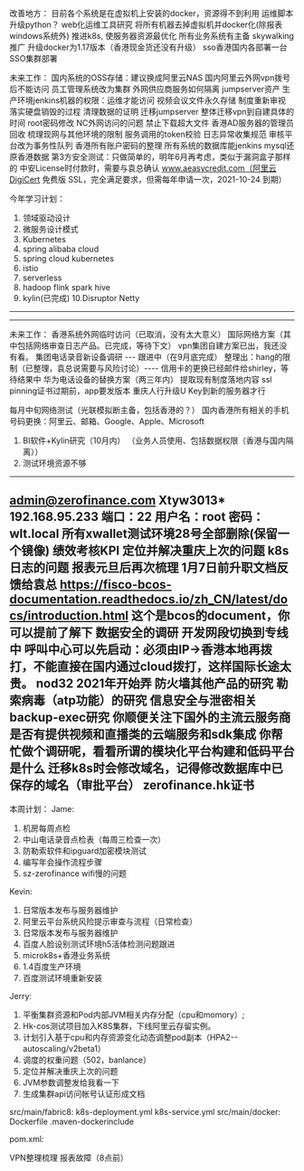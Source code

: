 改善地方：
目前各个系统是在虚拟机上安装的docker，资源得不到利用
运维脚本升级python？
web化运维工具研究
将所有机器去掉虚拟机并docker化(除报表windows系统外)
推进k8s, 使服务器资源最优化
所有业务系统有主备
skywalking推广
升级docker为1.17版本（香港现金货还没有升级）
sso香港国内各部署一台
SSO集群部署

未来工作：
国内系统的OSS存储：建议换成阿里云NAS
国内阿里云外网vpn拨号后不能访问
员工管理系统改为集群
外网供应商服务如何隔离
jumpserver资产
生产环境jenkins机器的权限：运维才能访问
视频会议文件永久存储
制度重新审视
落实硬盘销毁的过程
清理数据的证明
迁移jumpserver
整体迁移vpn到自建具体的时间
root密码修改
NC外网访问的问题
禁止下载超大文件
香港AD服务器的管理员回收
梳理现网与其他环境的限制
服务调用的token校验
日志异常收集规范
审核平台改为事务性队列
香港所有账户密码的整理
所有系统的数据库能jenkins mysql还原香港数据
第3方安全测试：只做简单的，明年6月再考虑，类似于漏洞盒子那样的
中安License时付款时，需要与袁总确认
www.aeasycredit.com（阿里云DigiCert 免费版 SSL，完全满足要求，但需每年申请一次，2021-10-24 到期）

今年学习计划：
1. 领域驱动设计
2. 微服务设计模式
3. Kubernetes
4. spring alibaba cloud
5. spring cloud kubernetes
6. istio
7. serverless
8. hadoop flink spark hive
9. kylin(已完成)
10.Disruptor Netty
-------------------------------------------------

-------------------------------------------------
未来工作：
香港系统外网临时访问（已取消，没有太大意义）
国际网络方案（其中包括网络审查日志产品。已完成，等待下文）
vpn集团自建方案已出，我还没有看。
集团电话录音新设备调研 --- 跟进中（在9月底完成）
整理出：hang的限制（已整理，袁总说需要与风险讨论）---- 信用卡的更换已经邮件给shirley，等待结果中
华为电话设备的替换方案（两三年内）
提取现有制度落地内容
ssl pinning证书过期前，app要发版本
重庆人行升级U Key到新的服务器才行

每月中旬网络测试（光联模拟断主备，包括香港的？）
国内香港所有相关的手机号码更换：阿里云、邮箱、Google、Apple、Microsoft

1. BI软件+Kylin研究（10月内）
（业务人员使用、包括数据权限（香港与国内隔离））
2. 测试环境资源不够
---------------------------
admin@zerofinance.com
Xtyw3013*
192.168.95.233  端口：22   用户名：root  密码：wlt.local
所有xwallet测试环境28号全部删除(保留一个镜像)
绩效考核KPI
定位并解决重庆上次的问题
k8s日志的问题
报表元旦后再次梳理
1月7日前升职文档反馈给袁总
https://fisco-bcos-documentation.readthedocs.io/zh_CN/latest/docs/introduction.html
这个是bcos的document，你可以提前了解下
数据安全的调研
开发网段切换到专线中
呼叫中心可以先启动：必须由IP->香港本地再拨打，不能直接在国内通过cloud拨打，这样国际长途太贵。
nod32 2021年开始弄
防火墙其他产品的研究
勒索病毒（atp功能）的研究
信息安全与泄密相关
backup-exec研究
你顺便关注下国外的主流云服务商是否有提供视频和直播类的云端服务和sdk集成
你帮忙做个调研呢，看看所谓的模块化平台构建和低码平台是什么
迁移k8s时会修改域名，记得修改数据库中已保存的域名（审批平台）
zerofinance.hk证书
------------------------------------

本周计划：
Jame:
1. 机房每周点检                  
2. 中山电话录音点检表（每周三检查一次）
3. 防勒索软件和ipguard加密模块测试
4. 编写年会操作流程步骤
5. sz-zerofinance wifi慢的问题

Kevin:
1. 日常版本发布与服务器维护
2. 阿里云平台系统风险提示审查与流程（日常检查）
1. 日常版本发布与服务器维护
2. 百度人脸设别测试环境h5活体检测问题跟进
3. microk8s+香港业务系统
4. 1.4百度生产环境 
5. 百度测试环境重新安装

Jerry:
1. 平衡集群资源和Pod内部JVM相关内存分配（cpu和momory）;
2. Hk-cos测试项目加入K8S集群，下线阿里云存留实例。
3. 计划引入基于cpu和内存资源变化动态调整pod副本（HPA2--autoscaling/v2beta1）
4. 调度的权重问题（502，banlance）
5. 定位并解决重庆上次的问题
6. JVM参数调整发给我看一下
7. 生成集群api访问帐号认证形成文档

src/main/fabric8:
    k8s-deployment.yml
    k8s-service.yml
src/main/docker:
    Dockerfile
.maven-dockerinclude

pom.xml:

VPN整理梳理
报表故障（8点前）